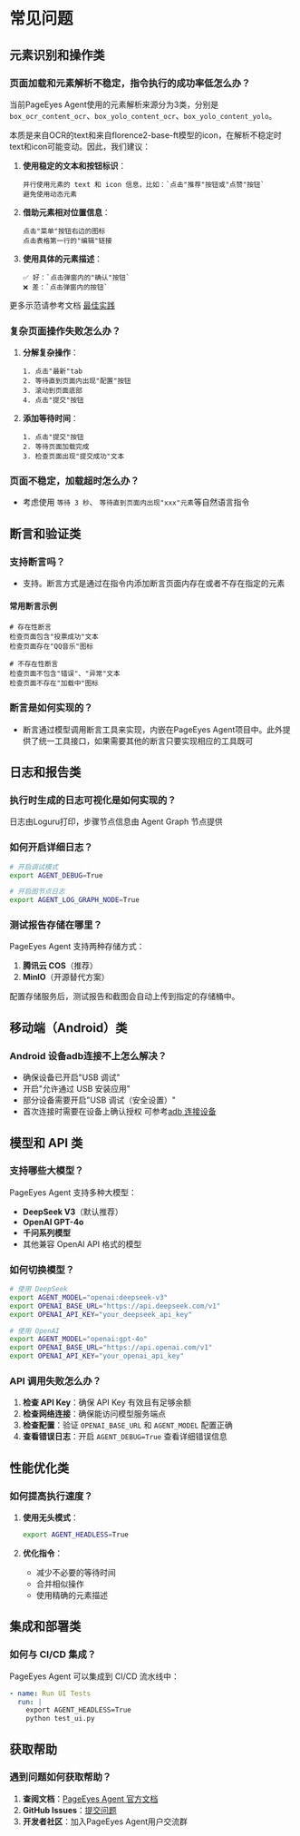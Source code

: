 # 常见问题

## 元素识别和操作类

### 页面加载和元素解析不稳定，指令执行的成功率低怎么办？

当前PageEyes Agent使用的元素解析来源分为3类，分别是`box_ocr_content_ocr`、`box_yolo_content_ocr`、`box_yolo_content_yolo`。

本质是来自OCR的text和来自florence2-base-ft模型的icon，在解析不稳定时text和icon可能变动。因此，我们建议：

1. **使用稳定的文本和按钮标识**：
   ```
   并行使用元素的 text 和 icon 信息，比如：`点击"推荐"按钮或"点赞"按钮`
   避免使用动态元素
   ```
2. **借助元素相对位置信息**：
   ```
   点击"菜单"按钮右边的图标
   点击表格第一行的"编辑"链接
   ```

3. **使用具体的元素描述**：
   ```
   ✅ 好：`点击弹窗内的"确认"按钮`
   ❌ 差：`点击弹窗内的按钮`
   ```
更多示范请参考文档 [最佳实践](/guides/best-practice.md)


### 复杂页面操作失败怎么办？
1. **分解复杂操作**：
   ```
   1. 点击"最新"tab
   2. 等待直到页面内出现"配置"按钮
   3. 滚动到页面底部
   4. 点击"提交"按钮
   ```

2. **添加等待时间**：
   ```
   1. 点击"提交"按钮
   2. 等待页面加载完成
   3. 检查页面出现"提交成功"文本
   ```

### 页面不稳定，加载超时怎么办？
- 考虑使用 `等待 3 秒`、 `等待直到页面内出现"xxx"元素`等自然语言指令


## 断言和验证类

### 支持断言吗？
- 支持。断言方式是通过在指令内添加断言页面内存在或者不存在指定的元素

#### 常用断言示例
```
# 存在性断言
检查页面包含"投票成功"文本
检查页面存在"QQ音乐"图标

# 不存在性断言
检查页面不包含"错误"、"异常"文本
检查页面不存在"加载中"图标
```

### 断言是如何实现的？
- 断言通过模型调用断言工具来实现，内嵌在PageEyes Agent项目中。此外提供了统一工具接口，如果需要其他的断言只要实现相应的工具既可


## 日志和报告类

### 执行时生成的日志可视化是如何实现的？
日志由Loguru打印，步骤节点信息由 Agent Graph 节点提供

### 如何开启详细日志？
```bash
# 开启调试模式
export AGENT_DEBUG=True

# 开启图节点日志
export AGENT_LOG_GRAPH_NODE=True
```

### 测试报告存储在哪里？
PageEyes Agent 支持两种存储方式：
1. **腾讯云 COS**（推荐）
2. **MinIO**（开源替代方案）

配置存储服务后，测试报告和截图会自动上传到指定的存储桶中。


##  移动端（Android）类

### Android 设备adb连接不上怎么解决？
- 确保设备已开启"USB 调试"
- 开启"允许通过 USB 安装应用"
- 部分设备需要开启"USB 调试（安全设置）"
- 首次连接时需要在设备上确认授权
可参考[adb 连接设备](https://developer.android.com/studio/command-line/adb#connect-to-a-device-over-usb)


## 模型和 API 类

### 支持哪些大模型？
PageEyes Agent 支持多种大模型：
- **DeepSeek V3**（默认推荐）
- **OpenAI GPT-4o**
- **千问系列模型**
- 其他兼容 OpenAI API 格式的模型

### 如何切换模型？
```bash
# 使用 DeepSeek
export AGENT_MODEL="openai:deepseek-v3"
export OPENAI_BASE_URL="https://api.deepseek.com/v1"
export OPENAI_API_KEY="your_deepseek_api_key"

# 使用 OpenAI
export AGENT_MODEL="openai:gpt-4o"
export OPENAI_BASE_URL="https://api.openai.com/v1"
export OPENAI_API_KEY="your_openai_api_key"
```

### API 调用失败怎么办？
1. **检查 API Key**：确保 API Key 有效且有足够余额
2. **检查网络连接**：确保能访问模型服务端点
3. **检查配置**：验证 `OPENAI_BASE_URL` 和 `AGENT_MODEL` 配置正确
4. **查看错误日志**：开启 `AGENT_DEBUG=True` 查看详细错误信息


## 性能优化类

### 如何提高执行速度？
1. **使用无头模式**：
   ```bash
   export AGENT_HEADLESS=True
   ```

2. **优化指令**：
   - 减少不必要的等待时间
   - 合并相似操作
   - 使用精确的元素描述


## 集成和部署类

### 如何与 CI/CD 集成？
PageEyes Agent 可以集成到 CI/CD 流水线中：

```yaml
- name: Run UI Tests
  run: |
    export AGENT_HEADLESS=True
    python test_ui.py
```

## 获取帮助

### 遇到问题如何获取帮助？
1. **查阅文档**：[PageEyes Agent 官方文档](https://tencentmusic.github.io/page-eyes-agent/)
2. **GitHub Issues**：[提交问题](https://github.com/tencentmusic/page-eyes-agent/issues)
3. **开发者社区**：加入PageEyes Agent用户交流群


